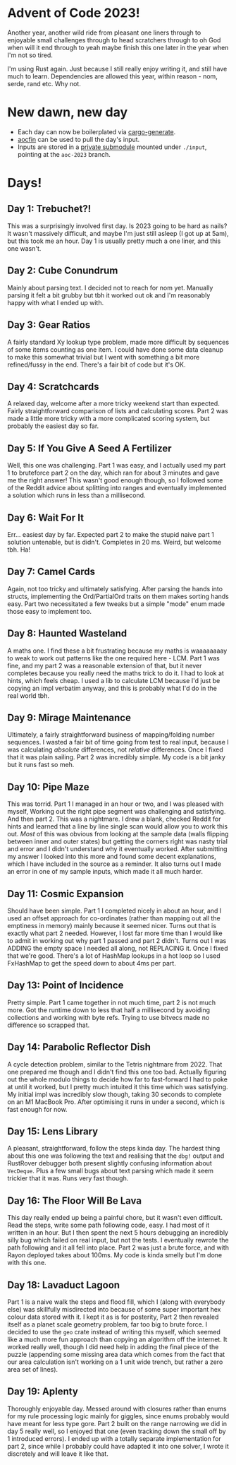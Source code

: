 # Advent of Code 2023!

Another year, another wild ride from pleasant one liners through to enjoyable small challenges
through to head scratchers through to oh God when will it end through to yeah maybe finish this
one later in the year when I'm not so tired.

I'm using Rust again. Just because I still really enjoy writing it, and still have much to learn.
Dependencies are allowed this year, within reason - nom, serde, rand etc. Why not.

# New dawn, new day

- Each day can now be boilerplated via [cargo-generate](https://github.com/dwalker109/aoc-input).
- [aocfin](https://github.com/dwalker109/aoc-input) can be used to pull the day's input.
- Inputs are stored in a [private submodule](https://github.com/dwalker109/aoc-input) mounted under `./input`, pointing at the `aoc-2023` branch.

# Days!

## Day 1: Trebuchet?!

This was a surprisingly involved first day. Is 2023 going to be hard as nails?
It wasn't massively difficult, and maybe I'm just still asleep (I got up at 5am),
but this took me an hour. Day 1 is usually pretty much a one liner, and this one
wasn't.

## Day 2: Cube Conundrum

Mainly about parsing text. I decided not to reach for nom yet. Manually parsing it
felt a bit grubby but tbh it worked out ok and I'm reasonably happy with what I 
ended up with. 

## Day 3: Gear Ratios

A fairly standard Xy lookup type problem, made more difficult by sequences of
some items counting as one item. I could have done some data cleanup to make this
somewhat trivial but I went with something a bit more refined/fussy in the end. 
There's a fair bit of code but it's OK.

## Day 4: Scratchcards

A relaxed day, welcome after a more tricky weekend start than expected. Fairly
straightforward comparison of lists and calculating scores. Part 2 was made a little
more tricky with a more complicated scoring system, but probably the easiest day so far.

## Day 5: If You Give A Seed A Fertilizer

Well, this one was challenging. Part 1 was easy, and I actually used my part 1 to 
bruteforce part 2 on the day, which ran for about 3 minutes and gave me the right answer!
This wasn't good enough though, so I followed some of the Reddit advice about splitting
into ranges and eventually implemented a solution which runs in less than a millisecond.

## Day 6: Wait For It

Err... easiest day by far. Expected part 2 to make the stupid naive part 1 solution
untenable, but is didn't. Completes in 20 ms. Weird, but welcome tbh. Ha!

## Day 7: Camel Cards

Again, not too tricky and ultimately satisfying. After parsing the hands into structs,
implementing the Ord/PartialOrd traits on them makes sorting hands easy. Part two
necessitated a few tweaks but a simple "mode" enum made those easy to implement too.

## Day 8: Haunted Wasteland

A maths one. I find these a bit frustrating because my maths is waaaaaaaay to weak to
work out patterns like the one required here - LCM. Part 1 was fine, and my part 2 was
a reasonable extension of that, but it never completes because you really need the maths
trick to do it. I had to look at hints, which feels cheap. I used a lib to calculate LCM
because I'd just be copying an impl verbatim anyway, and this is probably what I'd do
in the real world tbh.

## Day 9: Mirage Maintenance

Ultimately, a fairly straightforward business of mapping/folding number sequences.
I wasted a fair bit of time going from test to real input, because I was calculating
*absolute* differences, not *relative* differences. Once I fixed that it was plain
sailing. Part 2 was incredibly simple. My code is a bit janky but it runs fast
so meh.

## Day 10: Pipe Maze

This was torrid. Part 1 I managed in an hour or two, and I was pleased with myself,
Working out the right pipe segment was challenging and satisfying. And then part 2.
This was a nightmare. I drew a blank, checked Reddit for hints and learned that a 
line by line single scan would allow you to work this out. *Most* of this was obvious
from looking at the sample data (walls flipping between inner and outer states) but
getting the corners right was nasty trial and error and I didn't understand why it eventually
worked. After submitting my answer I looked into this more and found some decent 
explanations, which I have included in the source as a reminder. It also turns out 
I made an error in one of my sample inputs, which made it all much harder.

## Day 11: Cosmic Expansion

Should have been simple. Part 1 I completed nicely in about an hour, and I used
an offset approach for co-ordinates (rather than mapping out all the emptiness
in memory) mainly because it seemed nicer. Turns out that is exactly what part 2
needed. However, I lost far more time than I would like to admit in working out
why part 1 passed and part 2 didn't. Turns out I was ADDING the empty space I needed
all along, not REPLACING it. Once I fixed that we're good. There's a lot of HashMap
lookups in a hot loop so I used FxHashMap to get the speed down to about 4ms per part.

## Day 13: Point of Incidence

Pretty simple. Part 1 came together in not much time, part 2 is not much more. 
Got the runtime down to less that half a millisecond by avoiding collections and
working with byte refs. Trying to use bitvecs made no difference so scrapped that.

## Day 14: Parabolic Reflector Dish

A cycle detection problem, similar to the Tetris nightmare from 2022. That one 
prepared me though and I didn't find this one too bad. Actually figuring out the 
whole modulo things to decide how far to fast-forward I had to poke at until it
worked, but I pretty much intuited it this time which was satisfying. My initial
impl was incredibly slow though, taking 30 seconds to complete on an M1 MacBook Pro.
After optimising it runs in under a second, which is fast enough for now.

## Day 15: Lens Library

A pleasant, straightforward, follow the steps kinda day. The hardest thing about this
one was following the text and realising that the `dbg!` output and RustRover debugger
both present slightly confusing information about `VecDeque`. Plus a few small bugs
about text parsing which made it seem trickier that it was. Runs very fast though.

## Day 16: The Floor Will Be Lava

This day really ended up being a painful chore, but it wasn't even difficult. Read 
the steps, write some path following code, easy. I had most of it written in an hour.
But I then spent the next 5 hours debugging an incredibly silly bug which failed on
real input, but not the tests. I eventually rewrote the path following and it all
fell into place. Part 2 was just a brute force, and with Rayon deployed takes about
100ms. My code is kinda smelly but I'm done with this one.

## Day 18: Lavaduct Lagoon

Part 1 is a naive walk the steps and flood fill, which I (along with everybody else)
was skillfully misdirected into because of some super important hex colour data stored
with it. I kept it as is for posterity, Part 2 then revealed itself as a planet scale 
geometry problem, far too big to brute force. I decided to use the `geo` crate instead 
of writing this myself, which seemed like a much more fun approach than copying an 
algorithm off the internet. It worked really well, though I did need help in adding 
the final piece of the puzzle (appending some missing area data which comes from the 
fact that our area calculation isn't working on a 1 unit wide trench, but rather a 
zero area set of lines).

## Day 19: Aplenty

Thoroughly enjoyable day. Messed around with closures rather than enums for my rule
processing logic mainly for giggles, since enums probably would have meant for less
type gore. Part 2 built on the range narrowing we did in day 5 really well, so I 
enjoyed that one (even tracking down the small off by 1 introduced errors). I ended
up with a totally separate implementation for part 2, since while I probably could 
have adapted it into one solver, I wrote it discretely and will leave it like that.